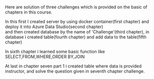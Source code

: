 Here are solution of three challenges which is provided on the basic of chapters 
in this course.

In this first I created server by using docker container(first chapter)
and deploy it into Azure Data Studio(second chapter)  
and then created database by the name of 'Challenge'(third chapter),
in database i created table(fourth chapter)
and add data to the table(fifth chapter) 

In sixth chapter i learned some basic function like SELECT,FROM,WHERE,ORDER BY,JOIN

At last in chapter seven part 1 i created table where data is provided instructor,
and solve the question given in seventh chapter challenge.  
